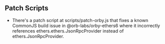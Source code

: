 ## Patch Scripts
- There's a patch script at scripts/patch-orby.js that fixes a known CommonJS build issue in @orb-labs/orby-ethers6 where it incorrectly references ethers.ethers.JsonRpcProvider instead of ethers.JsonRpcProvider.